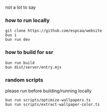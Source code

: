 not a lot to say

### how to run locally

```
git clone https://github.com/espcaa/website
bun i
bun run dev
```

### how to build for ssr

```
bun run build
bun dist/server/entry.mjs
```

### random scripts

please run before building/running locally

```
bun run scripts/optimize-wallpapers.ts
bun run scripts/extract-wallpaper-color.ts
```

